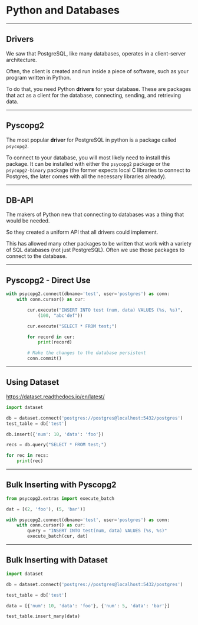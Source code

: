 # Python and Databases 
<!-- _class: lead -->

---

## Drivers

We saw that PostgreSQL, like many databases, operates in a client-server architecture. 

Often, the client is created and run inside a piece of software, such as your program written in Python. 

To do that, you need Python **drivers** for your database. These are packages that act as a client for the database, connecting, sending, and retrieving data.

---


## Pyscopg2

The most popular **driver** for PostgreSQL in python is a package called `psycopg2`.

To connect to your database, you will most likely need to install this package. It can be installed with either the `psycopg2` package or the `psycopg2-binary` package (the former expects local C libraries to connect to Postgres, the later comes with all the necessary libraries already).


---


## DB-API

The makers of Python new that connecting to databases was a thing that would be needed. 

So they created a uniform API that all drivers could implement.

This has allowed many other packages to be written that work with a variety of SQL databases (not just PostgreSQL). Often we use those packages to connect to the database.


---

## Pyscopg2 - Direct Use


```python
with psycopg2.connect(dbname='test', user='postgres') as conn:
    with conn.cursor() as cur:

        cur.execute("INSERT INTO test (num, data) VALUES (%s, %s)", 
            (100, "abc'def"))

        cur.execute("SELECT * FROM test;")

        for record in cur:
            print(record)

        # Make the changes to the database persistent
        conn.commit()
```

---

## Using Dataset

https://dataset.readthedocs.io/en/latest/

```python
import dataset

db = dataset.connect('postgres://postgres@localhost:5432/postgres')
test_table = db['test']

db.insert({'num': 10, 'data': 'foo'})

recs = db.query("SELECT * FROM test;")

for rec in recs:
    print(rec)
```

---


## Bulk Inserting with Pyscopg2


```python
from psycopg2.extras import execute_batch

dat = [(2, 'foo'), (5, 'bar')]

with psycopg2.connect(dbname='test', user='postgres') as conn:
    with conn.cursor() as cur:
        query = "INSERT INTO test(num, data) VALUES (%s, %s)"
        execute_batch(cur, dat)

```
---

## Bulk Inserting with Dataset


```python
import dataset

db = dataset.connect('postgres://postgres@localhost:5432/postgres')

test_table = db['test']

data = [{'num': 10, 'data': 'foo'}, {'num': 5, 'data': 'bar'}]

test_table.insert_many(data)
```


